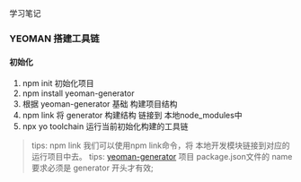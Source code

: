 学习笔记

### YEOMAN 搭建工具链
#### 初始化
1. npm init 初始化项目
2. npm install yeoman-generator
3. 根据 yeoman-generator 基础 构建项目结构
4. npm link 将 generator 构建结构 链接到 本地node_modules中
5. npx yo toolchain 运行当前初始化构建的工具链

> tips: npm link 我们可以使用npm link命令，将 本地开发模块链接到对应的运行项目中去。
> tips: [yeoman-generator](http://yeoman.io) 项目 package.json文件的 name 要求必须是 generator 开头才有效;
